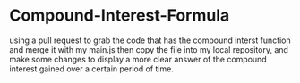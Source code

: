 # Compound-Interest-Formula
using a pull request to grab the code that has the compound interst function and merge it with my main.js
then copy the file into my local repository, and make some changes to display a more clear answer of the compound
interest gained over a certain period of time. 
